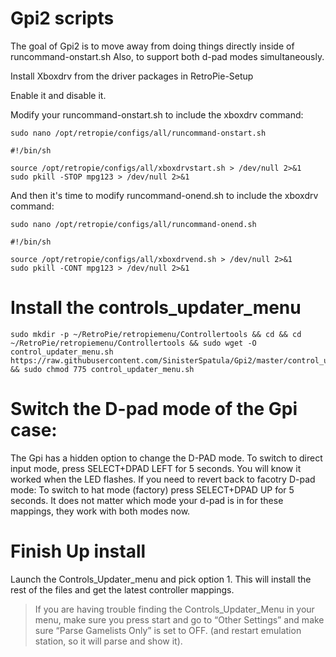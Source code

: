 # Gpi2 scripts

The goal of Gpi2 is to move away from doing things directly inside of runcommand-onstart.sh  Also, to support both d-pad modes simultaneously.

Install Xboxdrv from the driver packages in RetroPie-Setup

Enable it and disable it.

Modify your runcommand-onstart.sh to include the xboxdrv command:

`sudo nano /opt/retropie/configs/all/runcommand-onstart.sh`

```
#!/bin/sh

source /opt/retropie/configs/all/xboxdrvstart.sh > /dev/null 2>&1
sudo pkill -STOP mpg123 > /dev/null 2>&1
```

And then it's time to modify runcommand-onend.sh to include the xboxdrv command:

`sudo nano /opt/retropie/configs/all/runcommand-onend.sh`

```
#!/bin/sh

source /opt/retropie/configs/all/xboxdrvend.sh > /dev/null 2>&1
sudo pkill -CONT mpg123 > /dev/null 2>&1
```


# Install the controls_updater_menu

```shell
sudo mkdir -p ~/RetroPie/retropiemenu/Controllertools && cd && cd ~/RetroPie/retropiemenu/Controllertools && sudo wget -O control_updater_menu.sh https://raw.githubusercontent.com/SinisterSpatula/Gpi2/master/control_updater_menu.sh && sudo chmod 775 control_updater_menu.sh
```

# Switch the D-pad mode of the Gpi case:

The Gpi has a hidden option to change the D-PAD mode. To switch to direct input mode, press SELECT+DPAD LEFT for 5 seconds. You will know it worked when the LED flashes. If you need to revert back to facotry D-pad mode: To switch to hat mode (factory) press SELECT+DPAD UP for 5 seconds.  It does not matter which mode your d-pad is in for these mappings, they work with both modes now.

# Finish Up install

Launch the Controls_Updater_menu and pick option 1.  This will install the rest of the files and get the latest controller mappings.
  > If you are having trouble finding the Controls_Updater_Menu in your menu, make sure you press start and go to “Other Settings” and make sure “Parse Gamelists Only” is set to OFF. (and restart emulation station, so it will parse and show it).
